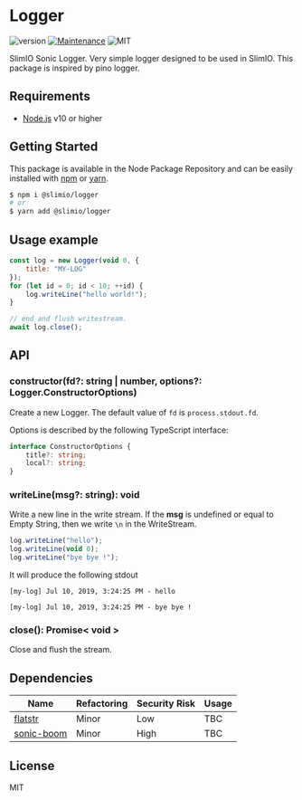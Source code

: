# Logger
![version](https://img.shields.io/badge/version-0.1.0-blue.svg)
[![Maintenance](https://img.shields.io/badge/Maintained%3F-yes-green.svg)](https://github.com/SlimIO/is/commit-activity)
![MIT](https://img.shields.io/github/license/mashape/apistatus.svg)

SlimIO Sonic Logger. Very simple logger designed to be used in SlimIO. This package is inspired by pino logger.

## Requirements
- [Node.js](https://nodejs.org/en/) v10 or higher

## Getting Started

This package is available in the Node Package Repository and can be easily installed with [npm](https://docs.npmjs.com/getting-started/what-is-npm) or [yarn](https://yarnpkg.com).

```bash
$ npm i @slimio/logger
# or
$ yarn add @slimio/logger
```

## Usage example
```js
const log = new Logger(void 0, {
    title: "MY-LOG"
});
for (let id = 0; id < 10; ++id) {
    log.writeLine("hello world!");
}

// end and flush writestream.
await log.close();
```

## API

### constructor(fd?: string | number, options?: Logger.ConstructorOptions)
Create a new Logger. The default value of `fd` is `process.stdout.fd`.

Options is described by the following TypeScript interface:
```ts
interface ConstructorOptions {
    title?: string;
    local?: string;
}
```

### writeLine(msg?: string): void
Write a new line in the write stream. If the **msg** is undefined or equal to Empty String, then we write `\n` in the WriteStream.

```js
log.writeLine("hello");
log.writeLine(void 0);
log.writeLine("bye bye !");
```

It will produce the following stdout
```
[my-log] Jul 10, 2019, 3:24:25 PM - hello

[my-log] Jul 10, 2019, 3:24:25 PM - bye bye !
```

### close(): Promise< void >
Close and flush the stream.

## Dependencies

|Name|Refactoring|Security Risk|Usage|
|---|---|---|---|
|[flatstr](https://github.com/davidmarkclements/flatstr#readme)|Minor|Low|TBC|
|[sonic-boom](https://github.com/mcollina/sonic-boom#readme)|Minor|High|TBC|


## License
MIT
